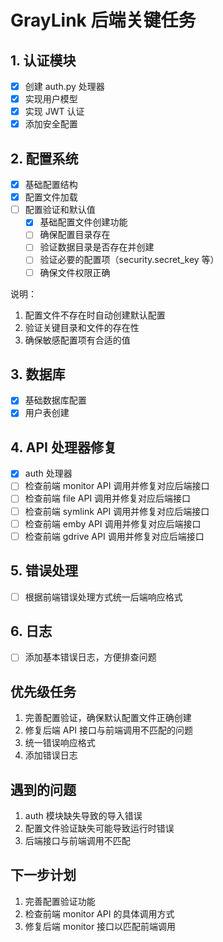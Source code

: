 # GrayLink 后端关键任务

## 1. 认证模块
- [x] 创建 auth.py 处理器
- [x] 实现用户模型
- [x] 实现 JWT 认证
- [x] 添加安全配置

## 2. 配置系统
- [x] 基础配置结构
- [x] 配置文件加载
- [ ] 配置验证和默认值
  - [x] 基础配置文件创建功能
  - [ ] 确保配置目录存在
  - [ ] 验证数据目录是否存在并创建
  - [ ] 验证必要的配置项（security.secret_key 等）
  - [ ] 确保文件权限正确

说明：
1. 配置文件不存在时自动创建默认配置
2. 验证关键目录和文件的存在性
3. 确保敏感配置项有合适的值

## 3. 数据库
- [x] 基础数据库配置
- [x] 用户表创建

## 4. API 处理器修复
- [x] auth 处理器
- [ ] 检查前端 monitor API 调用并修复对应后端接口
- [ ] 检查前端 file API 调用并修复对应后端接口
- [ ] 检查前端 symlink API 调用并修复对应后端接口
- [ ] 检查前端 emby API 调用并修复对应后端接口
- [ ] 检查前端 gdrive API 调用并修复对应后端接口

## 5. 错误处理
- [ ] 根据前端错误处理方式统一后端响应格式

## 6. 日志
- [ ] 添加基本错误日志，方便排查问题

## 优先级任务
1. 完善配置验证，确保默认配置文件正确创建
2. 修复后端 API 接口与前端调用不匹配的问题
3. 统一错误响应格式
4. 添加错误日志

## 遇到的问题
1. auth 模块缺失导致的导入错误
2. 配置文件验证缺失可能导致运行时错误
3. 后端接口与前端调用不匹配

## 下一步计划
1. 完善配置验证功能
2. 检查前端 monitor API 的具体调用方式
3. 修复后端 monitor 接口以匹配前端调用 